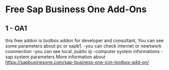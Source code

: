 # Free Sap Business One Add-Ons
## 1 - OA1
  this free addon is toolbox addon for developer and consultant, You can see some parameters about pc or sapb1.
	-you can check internet or newtwork coonnection
	-you can see local, public ip
	-computer system informations
	-sap system parameters
	More information about https://sapbusinesone.com/sap-business-one-icin-toolbox-add-on/

